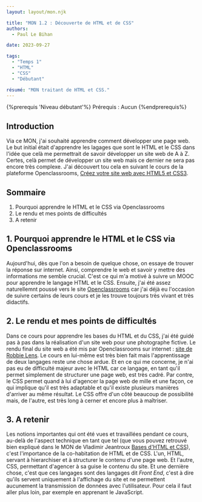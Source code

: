 ```yaml
---
layout: layout/mon.njk

title: "MON 1.2 : Découverte de HTML et de CSS"
authors:
  - Paul Le Bihan

date: 2023-09-27

tags: 
  - "Temps 1"
  - "HTML"
  - "CSS"
  - "Débutant"

résumé: "MON traitant de HTML et CSS."
---
```


{%prerequis 'Niveau débutant'%}
Prérequis : Aucun
{%endprerequis%}

## Introduction

Via ce MON, j'ai souhaité apprendre comment développer une page web. Le but initial était d'apprendre les lagages que sont le HTML et le CSS dans l'idée que celà me permettrait de savoir développer un site web de A à Z. Certes, celà permet de développer un site web mais ce dernier ne sera pas encore très complexe. J'ai découvert tou cela en suivant le cours de la plateforme Openclassrooms, [Créez votre site web avec HTML5 et CSS3](https://openclassrooms.com/fr/courses/1603881-creez-votre-site-web-avec-html5-et-css3). 

## Sommaire

1. Pourquoi apprendre le HTML et le CSS via Openclassrooms
2. Le rendu et mes points de difficultés
3. A retenir

## 1. Pourquoi apprendre le HTML et le CSS via Openclassrooms

Aujourd'hui, dès que l'on a besoin de quelque chose, on essaye de trouver la réponse sur internet. Ainsi, comprendre le web et savoir y mettre des informations me semble crucial. C'est ce qui m'a motivé à suivre un MOOC pour apprendre le langage HTML et le CSS. Ensuite, j'ai été assez naturellemnt poussé vers le site [Openclassrooms](https://openclassrooms.com/fr/) car j'ai déjà eu l'occasion de suivre certains de leurs cours et je les trouve toujours très vivant et très didactifs. 

## 2. Le rendu et mes points de difficultés

Dans ce cours pour apprendre les bases du HTML et du CSS, j'ai été guidé pas à pas dans la réalisation d'un site web pour une photographe fictive. Le rendu final du site web a été mis par Openclassrooms sur internet : [site de Robbie Lens](https://openclassrooms-student-center.github.io/1603881-creez-votre-site-web-avec-html5-et-css3/).
Le cours en lui-même est très bien fait mais l'apprentissage de deux langages reste une chose ardue. Et en ce qui me concerne, je n'ai pas eu de difficulté majeur avec le HTML car ce langage, en tant qu'il permet simplement de structurer une page web, est très cadré. Par contre, le CSS permet quand à lui d'agencer la page web de mille et une façon, ce qui implique qu'il est très adaptable et qu'il existe plusieurs manières d'arriver au même résultat. Le CSS offre d'un côté beaucoup de possibilité mais, de l'autre, est très long à cerner et encore plus à maîtriser.

## 3. A retenir

Les notions importantes qui ont été vues et travaillées pendant ce cours, au-delà de l'aspect technique en tant que tel (que vous pouvez retrouvé bien expliqué dans le MON de Vladimir Jeantroux [Bases d'HTML et CSS](../../../../2023-2024/Vladimir-Jeantroux/mon/temps-1-1/index.md)), c'est l'importance de la co-habitation de HTML et de CSS. L'un, HTML, servant à hierarchiser et à structurer le contenu d'une page web. Et l'autre, CSS, permettant d'agencer à sa guise le contenu du site. Et une dernière chose, c'est que ces langages sont des langages dit *Front End*, c'est à dire qu'ils servent uniquement à l'affichage du site et ne permettent aucunement la transmission de données avec l'utilisateur. Pour cela il faut aller plus loin, par exemple en apprenant le JavaScript. 